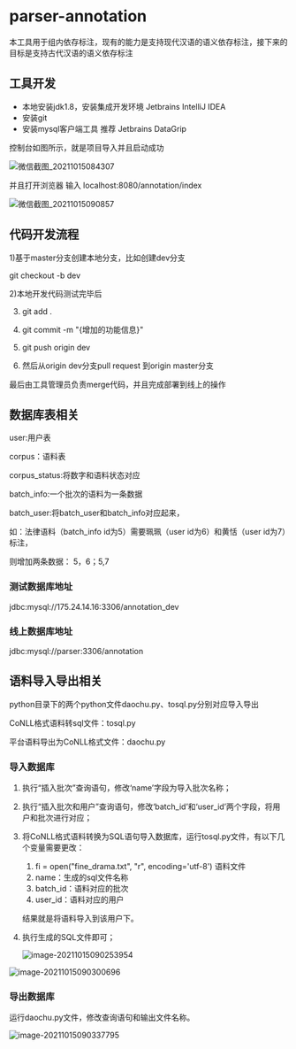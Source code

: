 # parser-annotation
本工具用于组内依存标注，现有的能力是支持现代汉语的语义依存标注，接下来的目标是支持古代汉语的语义依存标注

## 工具开发
-   本地安装jdk1.8，安装集成开发环境 Jetbrains IntelliJ IDEA
-   安装git
-   安装mysql客户端工具 推荐 Jetbrains DataGrip

控制台如图所示，就是项目导入并且启动成功

![微信截图_20211015084307](C:\Users\maodazhan\Desktop\微信截图_20211015084307.png)

并且打开浏览器 输入 localhost:8080/annotation/index

![微信截图_20211015090857](C:\Users\maodazhan\Desktop\微信截图_20211015090857.png)



## 代码开发流程

1)基于master分支创建本地分支，比如创建dev分支

git checkout -b dev

2)本地开发代码测试完毕后

3) git add .

4) git commit -m "{增加的功能信息}"

5) git push origin dev

6) 然后从origin dev分支pull request 到origin master分支

最后由工具管理员负责merge代码，并且完成部署到线上的操作

##  数据库表相关

user:用户表

corpus：语料表

corpus_status:将数字和语料状态对应

batch_info:一个批次的语料为一条数据

batch_user:将batch_user和batch_info对应起来，

  如：法律语料（batch_info id为5）需要珮珮（user id为6）和黄恬（user id为7）标注，

   则增加两条数据：  5，6；5,7

### 测试数据库地址

jdbc:mysql://175.24.14.16:3306/annotation_dev

### 线上数据库地址

jdbc:mysql://parser:3306/annotation

## 语料导入导出相关

python目录下的两个python文件daochu.py、tosql.py分别对应导入导出

CoNLL格式语料转sql文件：tosql.py

平台语料导出为CoNLL格式文件：daochu.py

### 导入数据库

1. 执行“插入批次”查询语句，修改‘name’字段为导入批次名称；

2. 执行“插入批次和用户”查询语句，修改‘batch_id’和‘user_id’两个字段，将用户和批次进行对应；

3. 将CoNLL格式语料转换为SQL语句导入数据库，运行tosql.py文件，有以下几个变量需要更改：

   1. fi = open("fine_drama.txt", "r", encoding='utf-8') 语料文件
   2. name：生成的sql文件名称
   3. batch_id：语料对应的批次
   4. user_id：语料对应的用户

   结果就是将语料导入到该用户下。

4. 执行生成的SQL文件即可；

   ![image-20211015090253954](C:\Users\maodazhan\AppData\Roaming\Typora\typora-user-images\image-20211015090253954.png)

![image-20211015090300696](C:\Users\maodazhan\AppData\Roaming\Typora\typora-user-images\image-20211015090300696.png)

### 导出数据库

运行daochu.py文件，修改查询语句和输出文件名称。

![image-20211015090337795](C:\Users\maodazhan\AppData\Roaming\Typora\typora-user-images\image-20211015090337795.png)